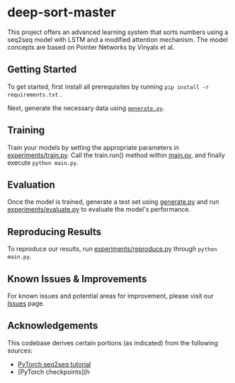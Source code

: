 # deep-sort-master

This project offers an advanced learning system that sorts numbers using a seq2seq model with LSTM and a modified attention mechanism. The model concepts are based on Pointer Networks by Vinyals et al.

## Getting Started

To get started, first install all prerequisites by running `pip install -r requirements.txt` .

Next, generate the necessary data using [`generate.py`](generate.py).

## Training

Train your models by setting the appropriate parameters in [experiments/train.py](https://github.com/iFlyTech/deep-sort-master/blob/master/experiments/train.py). Call the train.run() method within [main.py](https://github.com/iFlyTech/deep-sort-master/blob/master/main.py), and finally execute `python main.py`.

## Evaluation

Once the model is trained, generate a test set using [generate.py](https://github.com/iFlyTech/deep-sort-master/blob/master/generate.py) and run [experiments/evaluate.py](https://github.com/iFlyTech/deep-sort-master/blob/master/experiments/evaluate.py) to evaluate the model's performance.

## Reproducing Results

To reproduce our results, run [experiments/reproduce.py]() through `python main.py`.

## Known Issues & Improvements

For known issues and potential areas for improvement, please visit our [Issues](https://github.com/iFlyTech/deep-sort-master/issues) page.

## Acknowledgements

This codebase derives certain portions (as indicated) from the following sources:
* [PyTorch seq2seq tutorial](https://pytorch.org/tutorials/intermediate/seq2seq_translation_tutorial.html)
*  [PyTorch checkpoints](h